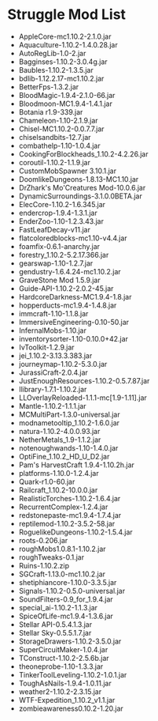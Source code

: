 # Struggle Mod List

* AppleCore-mc1.10.2-2.1.0.jar
* Aquaculture-1.10.2-1.4.0.28.jar
* AutoRegLib-1.0-2.jar
* Bagginses-1.10.2-3.0.4g.jar
* Baubles-1.10.2-1.3.5.jar
* bdlib-1.12.2.17-mc1.10.2.jar
* BetterFps-1.3.2.jar
* BloodMagic-1.9.4-2.1.0-66.jar
* Bloodmoon-MC1.9.4-1.4.1.jar
* Botania r1.9-339.jar
* Chameleon-1.10-2.1.9.jar
* Chisel-MC1.10.2-0.0.7.7.jar
* chiselsandbits-12.7.jar
* combathelp-1.10-1.0.4.jar
* CookingForBlockheads_1.10.2-4.2.26.jar
* coroutil-1.10.2-1.1.9.jar
* CustomMobSpawner 3.10.1.jar
* DoomlikeDungeons-1.8.13-MC1.10.jar
* DrZhark's Mo'Creatures Mod-10.0.6.jar
* DynamicSurroundings-3.1.0.0BETA.jar
* ElecCore-1.10.2-1.6.345.jar
* endercrop-1.9.4-1.3.1.jar
* EnderZoo-1.10-1.2.3.43.jar
* FastLeafDecay-v11.jar
* flatcoloredblocks-mc1.10-v4.4.jar
* foamfix-0.6.1-anarchy.jar
* forestry_1.10.2-5.2.17.366.jar
* gearswap-1.10-1.2.7.jar
* gendustry-1.6.4.24-mc1.10.2.jar
* GraveStone Mod 1.5.9.jar
* Guide-API-1.10.2-2.0.2-45.jar
* HardcoreDarkness-MC1.9.4-1.8.jar
* hopperducts-mc1.9.4-1.4.8.jar
* immcraft-1.10-1.1.8.jar
* ImmersiveEngineering-0.10-50.jar
* InfernalMobs-1.10.jar
* inventorysorter-1.10-0.10.0+42.jar
* IvToolkit-1.2.9.jar
* jei_1.10.2-3.13.3.383.jar
* journeymap-1.10.2-5.3.0.jar
* JurassiCraft-2.0.4.jar
* JustEnoughResources-1.10.2-0.5.7.87.jar
* llibrary-1.7.1-1.10.2.jar
* LLOverlayReloaded-1.1.1-mc[1.9-1.11].jar
* Mantle-1.10.2-1.1.1.jar
* MCMultiPart-1.3.0-universal.jar
* modnametooltip_1.10.2-1.6.0.jar
* natura-1.10.2-4.0.0.93.jar
* NetherMetals_1.9-1.1.2.jar
* notenoughwands-1.10-1.4.0.jar
* OptiFine_1.10.2_HD_U_D2.jar
* Pam's HarvestCraft 1.9.4-1.10.2h.jar
* platforms-1.10.0-1.2.4.jar
* Quark-r1.0-60.jar
* Railcraft_1.10.2-10.0.0.jar
* RealisticTorches-1.10.2-1.6.4.jar
* RecurrentComplex-1.2.4.jar
* redstonepaste-mc1.9.4-1.7.4.jar
* reptilemod-1.10.2-3.5.2-58.jar
* RoguelikeDungeons-1.10.2-1.5.4.jar
* roots-0.206.jar
* roughMobs1.0.8.1-1.10.2.jar
* roughTweaks-0.1.jar
* Ruins-1.10.2.zip
* SGCraft-1.13.0-mc1.10.2.jar
* shetiphiancore-1.10.0-3.3.5.jar
* Signals-1.10.2-0.5.0-universal.jar
* SoundFilters-0.9_for_1.9.4.jar
* special_ai-1.10.2-1.1.3.jar
* SpiceOfLife-mc1.9.4-1.3.6.jar
* Stellar API-0.5.4.1.3.jar
* Stellar Sky-0.5.5.1.7.jar
* StorageDrawers-1.10.2-3.5.0.jar
* SuperCircuitMaker-1.0.4.jar
* TConstruct-1.10.2-2.5.6b.jar
* theoneprobe-1.10-1.3.3.jar
* TinkerToolLeveling-1.10.2-1.0.1.jar
* ToughAsNails-1.9.4-1.0.11.jar
* weather2-1.10.2-2.3.15.jar
* WTF-Expedition_1.10.2_v1.1.jar
* zombieawareness0.10.2-1.20.jar
